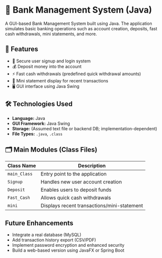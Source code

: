 # 🏦 Bank Management System (Java)

A GUI-based Bank Management System built using Java. The application simulates basic banking operations such as account creation, deposits, fast cash withdrawals, mini statements, and more.

## 🚀 Features

- 🔐 Secure user signup and login system
- 💰 Deposit money into the account
- ⚡ Fast cash withdrawals (predefined quick withdrawal amounts)
- 🧾 Mini statement display for recent transactions
- 🖥️ GUI interface using Java Swing

## 🛠️ Technologies Used

- **Language:** Java
- **GUI Framework:** Java Swing
- **Storage:** (Assumed text file or backend DB; implementation-dependent)
- **File Types:** `.java`, `.class`

## 🗂️ Main Modules (Class Files)

| Class Name       | Description                              |
|------------------|------------------------------------------|
| `main_Class`     | Entry point to the application            |
| `Signup`         | Handles new user account creation         |
| `Deposit`        | Enables users to deposit funds            |
| `Fast_Cash`      | Allows quick cash withdrawals             |
| `mini`           | Displays recent transactions/mini-statement |

## Future Enhancements

- Integrate a real database (MySQL)
- Add transaction history export (CSV/PDF)
- Implement password encryption and enhanced security
- Build a web-based version using JavaFX or Spring Boot
